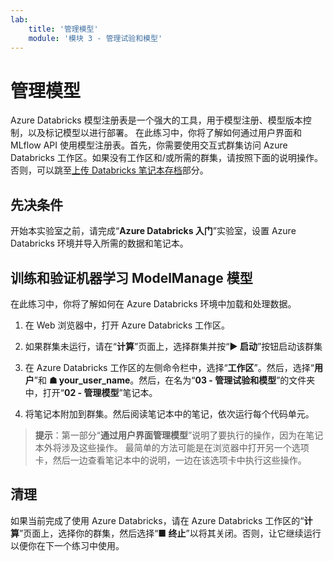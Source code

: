 ```yaml
---
lab:
    title: '管理模型'
    module: '模块 3 - 管理试验和模型'
---
```


# 管理模型

Azure Databricks 模型注册表是一个强大的工具，用于模型注册、模型版本控制，以及标记模型以进行部署。  在此练习中，你将了解如何通过用户界面和 MLflow API 使用模型注册表。首先，你需要使用交互式群集访问 Azure Databricks 工作区。如果没有工作区和/或所需的群集，请按照下面的说明操作。否则，可以跳至[上传 Databricks 笔记本存档](#Upload-the-Databricks-notebook-archive)部分。

## 先决条件

开始本实验室之前，请完成“**Azure Databricks 入门**”实验室，设置 Azure Databricks 环境并导入所需的数据和笔记本。

## 训练和验证机器学习 ModelManage 模型

在此练习中，你将了解如何在 Azure Databricks 环境中加载和处理数据。

1. 在 Web 浏览器中，打开 Azure Databricks 工作区。

1. 如果群集未运行，请在“**计算**”页面上，选择群集并按“**&#9654;  启动**”按钮启动该群集

1. 在 Azure Databricks 工作区的左侧命令栏中，选择“**工作区**”。然后，选择“**用户**”和 **&#9751; your_user_name**。然后，在名为“**03 - 管理试验和模型**”的文件夹中，打开“**02 - 管理模型**”笔记本。

1. 将笔记本附加到群集。然后阅读笔记本中的笔记，依次运行每个代码单元。

> **提示**：第一部分“**通过用户界面管理模型**”说明了要执行的操作，因为在笔记本外将涉及这些操作。  最简单的方法可能是在浏览器中打开另一个选项卡，然后一边查看笔记本中的说明，一边在该选项卡中执行这些操作。

## 清理

如果当前完成了使用 Azure Databricks，请在 Azure Databricks 工作区的“**计算**”页面上，选择你的群集，然后选择“**&#9632; 终止**”以将其关闭。否则，让它继续运行以便你在下一个练习中使用。
